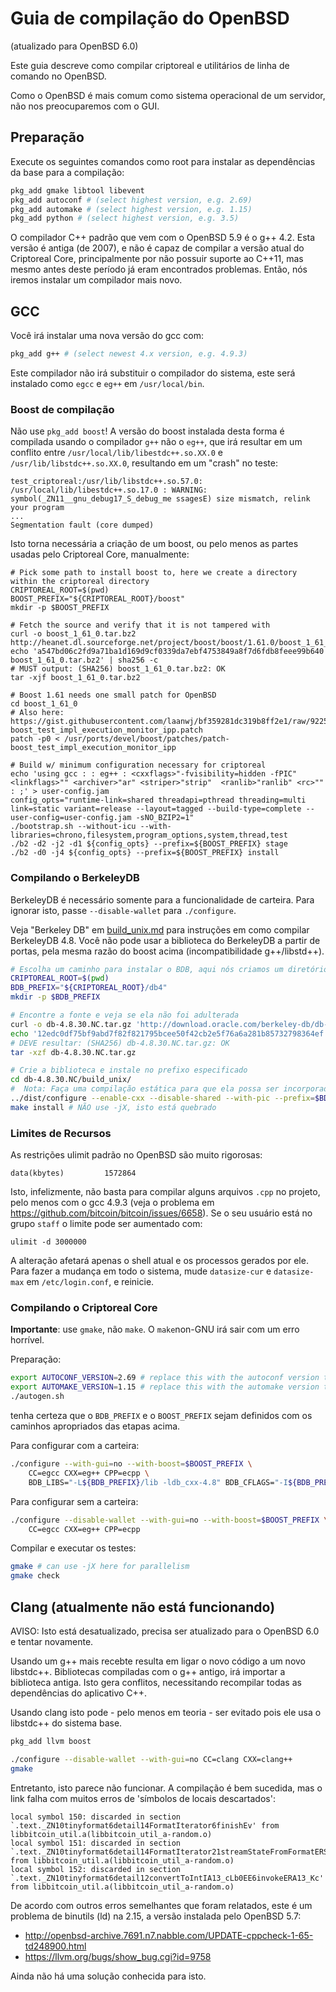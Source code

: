 Guia de compilação do OpenBSD
======================
(atualizado para OpenBSD 6.0)

Este guia descreve como compilar criptoreal e utilitários de linha de comando no OpenBSD.

Como o OpenBSD é mais comum como sistema operacional de um servidor, não nos preocuparemos com o GUI.

Preparação
-------------

Execute os seguintes comandos como root para instalar as dependências da base para a compilação:

```bash
pkg_add gmake libtool libevent
pkg_add autoconf # (select highest version, e.g. 2.69)
pkg_add automake # (select highest version, e.g. 1.15)
pkg_add python # (select highest version, e.g. 3.5)
```

O compilador C++ padrão que vem com o OpenBSD 5.9 é o g++ 4.2. Esta versão é antiga (de 2007), e não é capaz de compilar a versão atual do Criptoreal Core, principalmente por não possuir suporte ao C++11, mas mesmo antes deste período já eram encontrados problemas. Então, nós iremos instalar um compilador mais novo.

GCC
-------

Você irá instalar uma nova versão do gcc com:

```bash
pkg_add g++ # (select newest 4.x version, e.g. 4.9.3)
```

Este compilador não irá substituir o compilador do sistema, este será instalado como `egcc` e `eg++` em `/usr/local/bin`.

### Boost de compilação

Não use `pkg_add boost`! A versão do boost instalada desta forma é compilada usando o compilador `g++` não o `eg++`, que irá resultar em um conflito entre `/usr/local/lib/libestdc++.so.XX.0` e `/usr/lib/libstdc++.so.XX.0`, resultando em um "crash" no teste:

    test_criptoreal:/usr/lib/libstdc++.so.57.0: /usr/local/lib/libestdc++.so.17.0 : WARNING: symbol(_ZN11__gnu_debug17_S_debug_me ssagesE) size mismatch, relink your program
    ...
    Segmentation fault (core dumped)

Isto torna necessária a criação de um boost, ou pelo menos as partes usadas pelo Criptoreal Core, manualmente:

```
# Pick some path to install boost to, here we create a directory within the criptoreal directory
CRIPTOREAL_ROOT=$(pwd)
BOOST_PREFIX="${CRIPTOREAL_ROOT}/boost"
mkdir -p $BOOST_PREFIX

# Fetch the source and verify that it is not tampered with
curl -o boost_1_61_0.tar.bz2 http://heanet.dl.sourceforge.net/project/boost/boost/1.61.0/boost_1_61_0.tar.bz2
echo 'a547bd06c2fd9a71ba1d169d9cf0339da7ebf4753849a8f7d6fdb8feee99b640  boost_1_61_0.tar.bz2' | sha256 -c
# MUST output: (SHA256) boost_1_61_0.tar.bz2: OK
tar -xjf boost_1_61_0.tar.bz2

# Boost 1.61 needs one small patch for OpenBSD
cd boost_1_61_0
# Also here: https://gist.githubusercontent.com/laanwj/bf359281dc319b8ff2e1/raw/92250de8404b97bb99d72ab898f4a8cb35ae1ea3/patch-boost_test_impl_execution_monitor_ipp.patch
patch -p0 < /usr/ports/devel/boost/patches/patch-boost_test_impl_execution_monitor_ipp

# Build w/ minimum configuration necessary for criptoreal
echo 'using gcc : : eg++ : <cxxflags>"-fvisibility=hidden -fPIC" <linkflags>"" <archiver>"ar" <striper>"strip"  <ranlib>"ranlib" <rc>"" : ;' > user-config.jam
config_opts="runtime-link=shared threadapi=pthread threading=multi link=static variant=release --layout=tagged --build-type=complete --user-config=user-config.jam -sNO_BZIP2=1"
./bootstrap.sh --without-icu --with-libraries=chrono,filesystem,program_options,system,thread,test
./b2 -d2 -j2 -d1 ${config_opts} --prefix=${BOOST_PREFIX} stage
./b2 -d0 -j4 ${config_opts} --prefix=${BOOST_PREFIX} install
```

### Compilando o BerkeleyDB

BerkeleyDB é necessário somente para a funcionalidade de carteira. Para ignorar isto, passe `--disable-wallet` para `./configure`.

Veja "Berkeley DB" em [build_unix.md](build_unix.md) para instruções em como compilar BerkeleyDB 4.8.
Você não pode usar a biblioteca do BerkeleyDB a partir de portas, pela mesma razão do boost acima (incompatibilidade g++/libstd++).

```bash
# Escolha um caminho para instalar o BDB, aqui nós criamos um diretório dentro do diretório criptoreal
CRIPTOREAL_ROOT=$(pwd)
BDB_PREFIX="${CRIPTOREAL_ROOT}/db4"
mkdir -p $BDB_PREFIX

# Encontre a fonte e veja se ela não foi adulterada
curl -o db-4.8.30.NC.tar.gz 'http://download.oracle.com/berkeley-db/db-4.8.30.NC.tar.gz'
echo '12edc0df75bf9abd7f82f821795bcee50f42cb2e5f76a6a281b85732798364ef  db-4.8.30.NC.tar.gz' | sha256 -c
# DEVE resultar: (SHA256) db-4.8.30.NC.tar.gz: OK
tar -xzf db-4.8.30.NC.tar.gz

# Crie a biblioteca e instale no prefixo especificado
cd db-4.8.30.NC/build_unix/
#  Nota: Faça uma compilação estática para que ela possa ser incorporada no executável, ao invés de ter que encontrar um .so no tempo de execução
../dist/configure --enable-cxx --disable-shared --with-pic --prefix=$BDB_PREFIX CC=egcc CXX=eg++ CPP=ecpp
make install # NÃO use -jX, isto está quebrado
```

### Limites de Recursos

As restrições ulimit padrão no OpenBSD são muito rigorosas:

    data(kbytes)         1572864

Isto, infelizmente, não basta para compilar alguns arquivos `.cpp` no projeto,
pelo menos com o gcc 4.9.3 (veja o problema em https://github.com/bitcoin/bitcoin/issues/6658).
Se o seu usuário está no grupo `staff` o limite pode ser aumentado com:

    ulimit -d 3000000

A alteração afetará apenas o shell atual e os processos gerados por ele. Para fazer a mudança em todo o sistema, mude `datasize-cur` e `datasize-max` em
`/etc/login.conf`, e reinicie.

### Compilando o Criptoreal Core

**Importante**: use `gmake`, não `make`. O `make`non-GNU irá sair com um erro horrível.

Preparação:
```bash
export AUTOCONF_VERSION=2.69 # replace this with the autoconf version that you installed
export AUTOMAKE_VERSION=1.15 # replace this with the automake version that you installed
./autogen.sh
```
tenha certeza que o `BDB_PREFIX` e o `BOOST_PREFIX` sejam definidos com os caminhos apropriados das etapas acima.

Para configurar com a carteira:
```bash
./configure --with-gui=no --with-boost=$BOOST_PREFIX \
    CC=egcc CXX=eg++ CPP=ecpp \
    BDB_LIBS="-L${BDB_PREFIX}/lib -ldb_cxx-4.8" BDB_CFLAGS="-I${BDB_PREFIX}/include"
```

Para configurar sem a carteira:
```bash
./configure --disable-wallet --with-gui=no --with-boost=$BOOST_PREFIX \
    CC=egcc CXX=eg++ CPP=ecpp
```

Compilar e executar os testes:
```bash
gmake # can use -jX here for parallelism
gmake check
```

Clang (atualmente não está funcionando)
------------------------------

AVISO: Isto está desatualizado, precisa ser atualizado para o OpenBSD 6.0 e tentar novamente.

Usando um g++ mais recebte resulta em ligar o novo código a um novo libstdc++.
Bibliotecas compiladas com o g++ antigo, irá importar a biblioteca antiga.
Isto gera conflitos, necessitando recompilar todas as dependências do aplicativo C++.

Usando clang isto pode - pelo menos em teoria - ser evitado pois ele usa o libstdc++ do sistema base.

```bash
pkg_add llvm boost
```

```bash
./configure --disable-wallet --with-gui=no CC=clang CXX=clang++
gmake
```

Entretanto, isto parece não funcionar. A compilação é bem sucedida, mas o link falha com muitos erros de 'símbolos de locais descartados':

    local symbol 150: discarded in section `.text._ZN10tinyformat6detail14FormatIterator6finishEv' from libbitcoin_util.a(libbitcoin_util_a-random.o)
    local symbol 151: discarded in section `.text._ZN10tinyformat6detail14FormatIterator21streamStateFromFormatERSoRjPKcii' from libbitcoin_util.a(libbitcoin_util_a-random.o)
    local symbol 152: discarded in section `.text._ZN10tinyformat6detail12convertToIntIA13_cLb0EE6invokeERA13_Kc' from libbitcoin_util.a(libbitcoin_util_a-random.o)

De acordo com outros erros semelhantes que foram relatados, este é um problema de binutils (ld) na 2.15, a versão instalada pelo OpenBSD 5.7:

- http://openbsd-archive.7691.n7.nabble.com/UPDATE-cppcheck-1-65-td248900.html
- https://llvm.org/bugs/show_bug.cgi?id=9758

Ainda não há uma solução conhecida para isto.
